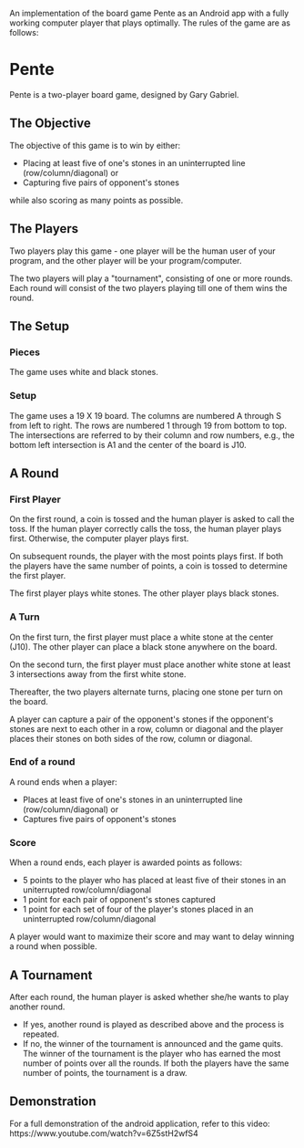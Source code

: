 An implementation of the board game Pente as an Android app with a fully working computer player that plays optimally. The rules of the game are as follows:

<body>
<h1>Pente</h1>

Pente is a two-player board game, designed by Gary Gabriel. 


<h2>The Objective</h2>

The objective of this game is to win by either:
<ul>
  <li> Placing at least five of one's stones in an uninterrupted line (row/column/diagonal) or
  </li><li> Capturing five pairs of opponent's stones
</li></ul>
while also scoring as many points as possible.

<h2>The Players</h2>

Two players play this game - 
one player will be the human user of your program,
and the other player will be your program/computer.

The two players will play a "tournament", consisting of one or more rounds.
Each round will consist of the two players playing till one of them wins the round.

<h2>The Setup</h2>

<h3>Pieces</h3>

The game uses white and black stones.

<h3>Setup</h3>

The game uses a 19 X 19 board.
The columns are numbered A through S from left to right.
The rows are numbered 1 through 19 from bottom to top.
The intersections are referred to by their column and row numbers,
e.g., the bottom left intersection is A1 and the center of the board is J10.

<h2>A Round</h2>

<h3>First Player</h3>

On the first round, a coin is tossed and the human player is asked to call the toss.
If the human player correctly calls the toss, the human player plays first.
Otherwise, the computer player plays first.
<p>
  On subsequent rounds, the player with the most points plays first.
  If both the players have the same number of points, a coin is tossed to determine the first player.
</p><p>
The first player plays white stones. The other player plays black stones.
  
</p><h3>A Turn</h3>


On the first turn, the first player must place a white stone at the center (J10).
The other player can place a black stone anywhere on the board.
<p>
  On the second turn, the first player must place another white stone at least 3 intersections away from the first white stone.
</p><p>
  Thereafter, the two players alternate turns, placing one stone per turn on the board.
</p><p>
  A player can capture a pair of the opponent's stones if the opponent's stones are next to each other in a row, column or diagonal and the player places their stones on both sides of the row, column or diagonal. 
  
  <h3>End of a round</h3>

  A round ends when a player:
<ul>
  <li> Places at least five of one's stones in an uninterrupted line (row/column/diagonal) or    
  </li><li> Captures five pairs of opponent's stones
</li></ul>

<h3>Score</h3>

When a round ends, each player is awarded points as follows:
<ul>
  <li> 5 points to the player who has placed at least five of their stones in an uniterrupted row/column/diagonal
  </li><li> 1 point for each pair of opponent's stones captured
  </li><li> 1 point for each set of four of the player's stones placed in an uninterrupted row/column/diagonal
</li></ul>
A player would want to maximize their score and may want to delay winning a round when possible.

<h2>A Tournament</h2>
 After each round, the human player is asked whether
she/he wants to play another round.
  <ul>
   <li>   If yes, another round is played as described above
     and the process is repeated.
   </li><li> If no, the winner of the tournament is announced and the game quits.
   The winner of the tournament is the player who has earned the most number of points over all the rounds.
   If both the players have the same number of points, the tournament is a draw.
  </li></ul>

<h2>Demonstration</h2>
For a full demonstration of the android application, refer to this video: https://www.youtube.com/watch?v=6Z5stH2wfS4
